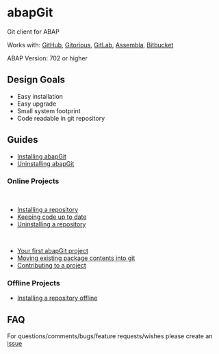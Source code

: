 # abapGit #

Git client for ABAP

Works with: [GitHub](https://github.com/), [Gitorious](https://gitorious.org/), [GitLab](https://gitlab.com/), [Assembla](https://www.assembla.com/git/), [Bitbucket](https://bitbucket.org/)

ABAP Version: 702 or higher

## Design Goals ##
- Easy installation
- Easy upgrade
- Small system footprint
- Code readable in git repository

## Guides ##
* [Installing abapGit](https://github.com/larshp/abapGit/wiki/Installing-abapGit)
* [Uninstalling abapGit](https://github.com/larshp/abapGit/wiki/Uninstalling-abapGit)

### Online Projects ###
&nbsp;
* [Installing a repository](https://github.com/larshp/abapGit/wiki/Installing-a-repository)
* [Keeping code up to date](https://github.com/larshp/abapGit/wiki/Keeping-code-up-to-date)
* [Uninstalling a repository](https://github.com/larshp/abapGit/wiki/Uninstalling-a-repository)

&nbsp;

* [Your first abapGit project](https://github.com/larshp/abapGit/wiki/Your-first-abapGit-project)
* [Moving existing package contents into git](https://github.com/larshp/abapGit/wiki/Moving-existing-package-contents-into-git)
* [Contributing to a project](https://github.com/larshp/abapGit/wiki/Contributing-to-a-project)

### Offline Projects ###
* [Installing a repository offline](https://github.com/larshp/abapGit/wiki/Installing-a-repository-offline)

## FAQ ##
For questions/comments/bugs/feature requests/wishes please create an [issue](https://github.com/larshp/abapGit/issues)
